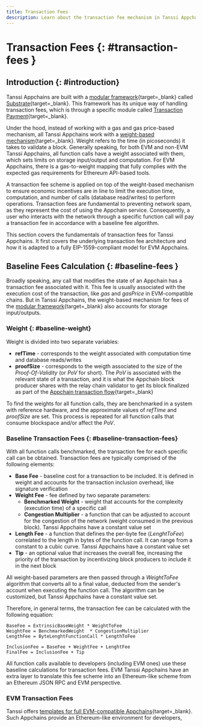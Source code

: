 ```yaml
---
title: Transaction Fees
description: Learn about the transaction fee mechanism in Tanssi Appchains, how it works from a Substrate perspective, and in the Ethereum EVM emulation layer with EIP-1559
---
```


# Transaction Fees {: #transaction-fees }

## Introduction {: #introduction}

Tanssi Appchains are built with a [modular framework](/learn/framework/){target=\_blank} called [Substrate](https://substrate.io/){target=\_blank}. This framework has its unique way of handling transaction fees, which is through a specific module called [Transaction Payment](https://docs.rs/pallet-transaction-payment/latest/pallet_transaction_payment/){target=\_blank}.

Under the hood, instead of working with a gas and gas price-based mechanism, all Tanssi Appchains work with a [weight-based mechanism](https://docs.substrate.io/build/tx-weights-fees/){target=\_blank}. Weight refers to the time (in picoseconds) it takes to validate a block. Generally speaking, for both EVM and non-EVM Tanssi Appchains, all function calls have a weight associated with them, which sets limits on storage input/output and computation. For EVM Appchains, there is a gas-to-weight mapping that fully complies with the expected gas requirements for Ethereum API-based tools.

A transaction fee scheme is applied on top of the weight-based mechanism to ensure economic incentives are in line to limit the execution time, computation, and number of calls (database read/writes) to perform operations. Transaction fees are fundamental to preventing network spam, as they represent the cost of using the Appchain service. Consequently, a user who interacts with the network through a specific function call will pay a transaction fee in accordance with a baseline fee algorithm.

This section covers the fundamentals of transaction fees for Tanssi Appchains. It first covers the underlying transaction fee architecture and how it is adapted to a fully EIP-1559-compliant model for EVM Appchains.

## Baseline Fees Calculation {: #baseline-fees }

Broadly speaking, any call that modifies the state of an Appchain has a transaction fee associated with it. This fee is usually associated with the execution cost of the transaction, like _gas_ and _gasPrice_ in EVM-compatible chains. But in Tanssi Appchains, the weight-based mechanism for fees of the [modular framework](/learn/framework/){target=\_blank} also accounts for storage input/outputs.

### Weight {: #baseline-weight}

Weight is divided into two separate variables:

- **refTime** - corresponds to the weight associated with computation time and database reads/writes
- **proofSize** - corresponds to the weigth associated to the size of the _Proof-Of-Validity_ (or _PoV_ for short). The _PoV_ is associated with the relevant state of a transaction, and it is what the Appchain block producer shares with the relay chain validator to get its block finalized as part of the [Appchain transaction flow](/learn/appchains/overview/#appchain-transaction){target=\_blank}

To find the weights for all function calls, they are benchmarked in a system with reference hardware, and the approximate values of _refTime_ and _proofSize_ are set. This process is repeated for all function calls that consume blockspace and/or affect the _PoV_.

### Baseline Transaction Fees {: #baseline-transaction-fees}

With all function calls benchmarked, the transaction fee for each specific call can be obtained. Transaction fees are typically comprised of the following elements:

- **Base Fee** - baseline cost for a transaction to be included. It is defined in weight and accounts for the transaction inclusion overhead, like signature verification
- **Weight Fee** - fee defined by two separate parameters:
    - **Benchmarked Weight** - weight that accounts for the complexity (execution time) of a specific call
    - **Congestion Multiplier** - a function that can be adjusted to account for the congestion of the network (weight consumed in the previous block). Tanssi Appchains have a constant value set
- **Length Fee** - a function that defines the per-byte fee (_LenghtToFee_) correlated to the length in bytes of the function call. It can range from a constant to a cubic curve. Tanssi Appchains have a constant value set
- **Tip** - an optional value that increases the overall fee, increasing the priority of the transaction by incentivizing block producers to include it in the next block

All weight-based parameters are then passed through a _WeightToFee_ algorithm that converts all to a final value, deducted from the sender's account when executing the function call. The algorithm can be customized, but Tanssi Appchains have a constant value set.

Therefore, in general terms, the transaction fee can be calculated with the following equation:

```
BaseFee = ExtrinsicBaseWeight * WeightToFee
WeightFee = BenchmarkedWeight  * CongestionMultiplier
LengthFee = ByteLenghtFunctionCall * LengthToFee

InclusionFee = BaseFee + WeightFee + LenghtFee
FinalFee = InclusionFee + Tip
```

All function calls available to developers (including EVM ones) use these baseline calculations for transaction fees. EVM Tanssi Appchains have an extra layer to translate this fee scheme into an Ethereum-like scheme from an Ethereum JSON RPC and EVM perspective. 

### EVM Transaction Fees

Tanssi offers [templates for full EVM-compatible Appchains](/builders/build/templates/evm/){target=_blank}. Such Appchains provide an Ethereum-like environment for developers, 